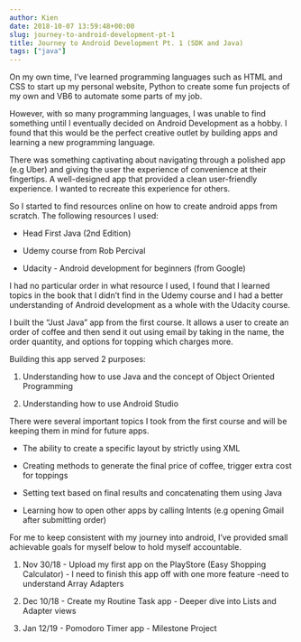 ```yaml
---
author: Kien
date: 2018-10-07 13:59:48+00:00
slug: journey-to-android-development-pt-1
title: Journey to Android Development Pt. 1 (SDK and Java)
tags: ["java"]
---
```


On my own time, I’ve learned programming languages such as HTML and CSS to start up my personal website, Python to create some fun projects of my own and VB6 to automate some parts of my job.

However, with so many programming languages, I was unable to find something until I eventually decided on Android Development as a hobby. I found that this would be the perfect creative outlet by building apps and learning a new programming language.

There was something captivating about navigating through a polished app (e.g Uber) and giving the user the experience of convenience at their fingertips. A well-designed app that provided a clean user-friendly experience. I wanted to recreate this experience for others.

So I started to find resources online on how to create android apps from scratch. The following resources I used:

- Head First Java (2nd Edition)

- Udemy course from Rob Percival

- Udacity - Android development for beginners (from Google)

I had no particular order in what resource I used, I found that I learned topics in the book that I didn’t find in the Udemy course and I had a better understanding of Android development as a whole with the Udacity course.

I built the “Just Java” app from the first course. It allows a user to create an order of coffee and then send it out using email by taking in the name, the order quantity, and options for topping which charges more.

Building this app served 2 purposes:

1. Understanding how to use Java and the concept of Object Oriented Programming

2) Understanding how to use Android Studio

There were several important topics I took from the first course and will be keeping them in mind for future apps.

- The ability to create a specific layout by strictly using XML

- Creating methods to generate the final price of coffee, trigger extra cost for toppings

- Setting text based on final results and concatenating them using Java

- Learning how to open other apps by calling Intents (e.g opening Gmail after submitting order)

For me to keep consistent with my journey into android, I’ve provided small achievable goals for myself below to hold myself accountable.

1. Nov 30/18 - Upload my first app on the PlayStore (Easy Shopping Calculator) - I need to finish this app off with one more feature -need to understand Array Adapters

2) Dec 10/18 - Create my Routine Task app - Deeper dive into Lists and Adapter views

3. Jan 12/19 - Pomodoro Timer app - Milestone Project
